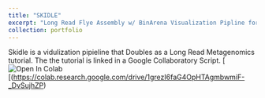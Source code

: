 ```yaml
---
title: "SKIDLE"
excerpt: "Long Read Flye Assembly w/ BinArena Visualization Pipline for Metagenomics 1<br/><img src='/images/500x300.png'>"
collection: portfolio
---
```


Skidle is a vidulization pipieline that Doubles as a Long Read Metagenomics tutorial. The the tutorial is linked in a Google Collaboratory Script. [![Open In Colab](https://colab.research.google.com/assets/colab-badge.svg)[(https://colab.research.google.com/drive/1grezI6faG4OpHTAgmbwmiF-_DvSujhZP)
